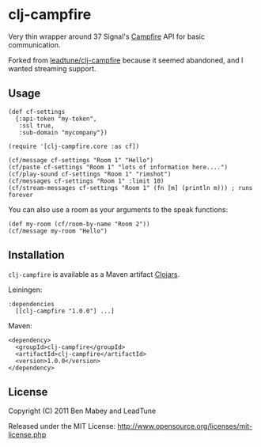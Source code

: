 # clj-campfire

Very thin wrapper around 37 Signal's [Campfire](http://campfirenow.com/) API for basic communication.

Forked from [leadtune/clj-campfire](https://github.com/leadtune/clj-campfire) because it seemed abandoned, and I wanted streaming support.

## Usage

    (def cf-settings
      {:api-token "my-token",
       :ssl true,
       :sub-domain "mycompany"})

    (require '[clj-campfire.core :as cf])

    (cf/message cf-settings "Room 1" "Hello")
    (cf/paste cf-settings "Room 1" "lots of information here....")
    (cf/play-sound cf-settings "Room 1" "rimshot")
    (cf/messages cf-settings "Room 1" :limit 10)
    (cf/stream-messages cf-settings "Room 1" (fn [m] (println m))) ; runs forever

You can also use a room as your arguments to the speak functions:

    (def my-room (cf/room-by-name "Room 2"))
    (cf/message my-room "Hello")


## Installation

`clj-campfire` is available as a Maven artifact [Clojars](http://clojars.org/clj-campfire).

Leiningen:

    :dependencies
      [[clj-campfire "1.0.0"] ...]

Maven:

    <dependency>
      <groupId>clj-campfire</groupId>
      <artifactId>clj-campfire</artifactId>
      <version>1.0.0</version>
    </dependency>

## License

Copyright (C) 2011 Ben Mabey and LeadTune

Released under the MIT License: <http://www.opensource.org/licenses/mit-license.php>
